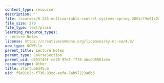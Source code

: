```yaml
---
content_type: resource
description: ''
file: /courses/6-245-multivariable-control-systems-spring-2004/f9e91c2cf73603cdeefa5ab97223a6b3_startup6245.m
file_size: 370
file_type: text/plain
learning_resource_types:
- Lecture Notes
license: https://creativecommons.org/licenses/by-nc-sa/4.0/
ocw_type: OCWFile
parent_title: Lecture Notes
parent_type: CourseSection
parent_uid: d551f45f-ce28-97e7-f7f9-abcdb5561a4e
resourcetype: Other
title: startup6245.m
uid: f9e91c2c-f736-03cd-eefa-5ab97223a6b3
---
```

